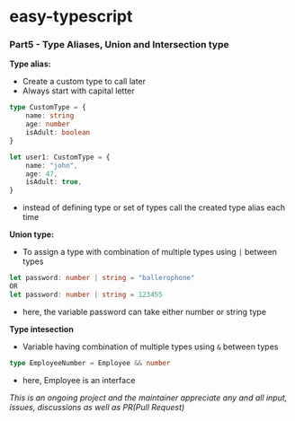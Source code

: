 # easy-typescript

### Part5 - Type Aliases, Union and Intersection type

**Type alias:**

- Create a custom type to call later
- Always start with capital letter

```ts
type CustomType = {
	name: string
	age: number
	isAdult: boolean
}

let user1: CustomType = {
	name: "john",
	age: 47,
	isAdult: true,
}
```

- instead of defining type or set of types call the created type alias each time

**Union type:**

- To assign a type with combination of multiple types using `|` between types

```ts
let password: number | string = "ballerophone"
OR
let password: number | string = 123455
```

- here, the variable password can take either number or string type

**Type intesection**

- Variable having combination of multiple types using `&` between types

```ts
type EmployeeNumber = Employee && number
```

- here, Employee is an interface

_This is an ongoing project and the maintainer appreciate any and all input, issues, discussions as well as PR(Pull Request)_
